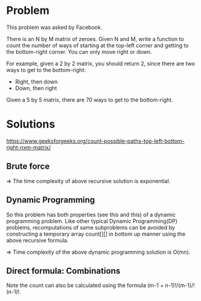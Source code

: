 # Problem

This problem was asked by Facebook.

There is an N by M matrix of zeroes.
Given N and M, write a function to count the number of ways of starting at the top-left corner and getting to the bottom-right corner.
You can only move right or down.

For example, given a 2 by 2 matrix, you should return 2,
since there are two ways to get to the bottom-right:

- Right, then down
- Down, then right

Given a 5 by 5 matrix, there are 70 ways to get to the bottom-right.

# Solutions

https://www.geeksforgeeks.org/count-possible-paths-top-left-bottom-right-nxm-matrix/

## Brute force

=> The time complexity of above recursive solution is exponential.

## Dynamic Programming

So this problem has both properties (see this and this) of a dynamic programming problem.
Like other typical Dynamic Programming(DP) problems, recomputations of same subproblems can be avoided by constructing a temporary array count[][] in bottom up manner using the above recursive formula.

=> Time complexity of the above dynamic programming solution is O(mn).

## Direct formula: Combinations

Note the count can also be calculated using the formula (m-1 + n-1)!/(m-1)/!(n-1)!.